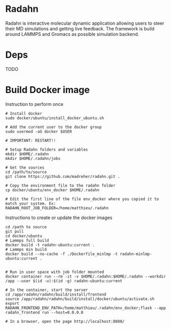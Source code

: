 # Radahn

Radahn is interactive molecular dynamic application allowing users to steer their MD simulations and getting live feedback. The framework is build around LAMMPS and Gromacs as possible simulation backend. 

# Deps

TODO

# Build Docker image

Instruction to perform once
```
# Install docker
sudo docker/ubuntu/install_docker_ubuntu.sh

# Add the current user to the docker group
sudo usermod -aG docker $USER

# IMPORTANT: RESTART!!

# Setup Radahn folders and variables
mkdir $HOME/.radahn
mkdir $HOME/.radahn/jobs

# Get the sources 
cd /path/to/source
git clone https://github.com/madreher/radahn.git .

# Copy the environment file to the radahn folder
cp docker/ubuntu/env_docker $HOME/.radahn

# Edit the first line of the file env_docker where you copied it to match your system. Ex:
RADAHN_ROOT_JOB_FOLDER=/home/matthieu/.radahn
```

Instructions to create or update the docker images
```
cd /path to source
git pull 
cd docker/ubuntu
# Lammps full build
docker build -t radahn-ubuntu:current .
# Lammps min build
docker build --no-cache -f ./Dockerfile_minlmp -t radahn-minlmp-ubuntu:current .


# Run in user space with job folder mounted
docker container run --rm -it -v $HOME/.radahn:$HOME/.radahn --workdir /app --user $(id -u):$(id -g) radahn-ubuntu:current

# In the container, start the server
cd /app/radahn/radahn/build/install/frontend
source /app/radahn/radahn/build/install/docker/ubuntu/activate.sh
export RADAHN_FRONTEND_ENV_PATH=/home/matthieu/.radahn/env_docker;flask --app radahn_frontend run --host=0.0.0.0

# In a browser, open the page http://localhost:8080/
```